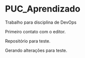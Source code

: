 # PUC_Aprendizado
Trabalho para disciplina de DevOps

Primeiro contato com o editor.

Repositório para teste.

Gerando alterações para teste.